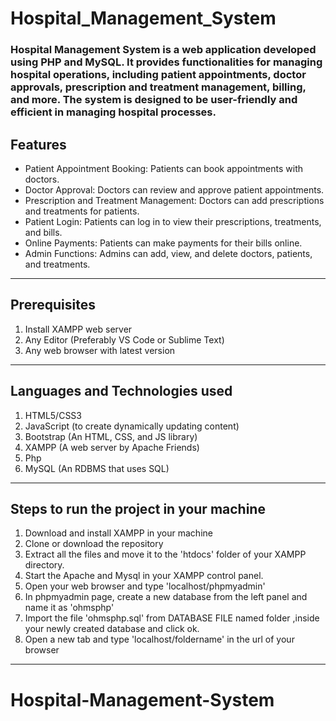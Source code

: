# Hospital_Management_System
### Hospital Management System is a web application developed using PHP and MySQL. It provides functionalities for managing hospital operations, including patient appointments, doctor approvals, prescription and treatment management, billing, and more. The system is designed to be user-friendly and efficient in managing hospital processes.
## Features
+ Patient Appointment Booking: Patients can book appointments with doctors.
+ Doctor Approval: Doctors can review and approve patient appointments.
+ Prescription and Treatment Management: Doctors can add prescriptions and treatments for patients.
+ Patient Login: Patients can log in to view their prescriptions, treatments, and bills.
+ Online Payments: Patients can make payments for their bills online.
+ Admin Functions: Admins can add, view, and delete doctors, patients, and treatments.

--------------
## Prerequisites
1. Install XAMPP web server
2. Any Editor (Preferably VS Code or Sublime Text)
3. Any web browser with latest version
---------------------
## Languages and Technologies used
1. HTML5/CSS3
2. JavaScript (to create dynamically updating content)
3. Bootstrap (An HTML, CSS, and JS library)
4. XAMPP (A web server by Apache Friends)
5. Php
6. MySQL (An RDBMS that uses SQL)
------------------------
## Steps to run the project in your machine
1. Download and install XAMPP in your machine
2. Clone or download the repository
3. Extract all the files and move it to the 'htdocs' folder of your XAMPP directory.
4. Start the Apache and Mysql in your XAMPP control panel.
5. Open your web browser and type 'localhost/phpmyadmin'
6. In phpmyadmin page, create a new database from the left panel and name it as 'ohmsphp'
7. Import the file 'ohmsphp.sql' from DATABASE FILE named folder ,inside your newly created database and click ok.
8. Open a new tab and type 'localhost/foldername' in the url of your browser
--------------------
# Hospital-Management-System
